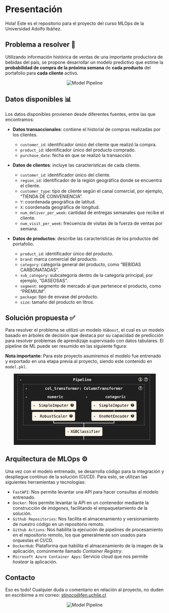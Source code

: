 # Presentación

Hola! Este es el repositorio para el proyecto del curso MLOps de la Universidad Adolfo Ibáñez.

## Problema a resolver 🍺

Utilizando información histórica de ventas de una importante productora de bebidas del país, se propone desarrollar un modelo predictivo que estime la **probabilidad de compra de la próxima semana** de **cada producto** del portafolio para **cada cliente** activo.

<div align="center">
  <img src="https://media1.tenor.com/m/IWBYGs5WlhkAAAAC/how-i-met-your-mother-himym.gif" alt="Model Pipeline" width="300"/>
</div>


## Datos disponibles 📊

Los datos disponibles provienen desde diferentes fuentes, entre las que encontramos:

- **Datos transaccionales**: contiene el historial de compras realizadas por los clientes.
	- `customer_id`: identificador único del cliente que realizó la compra.
	- `product_id`: identificador único del producto comprado.
	- `purchase_date`: fecha en que se realizó la transacción.

- **Datos de clientes**: incluye las características de cada cliente.
	- `customer_id`: identificador único del cliente.
	- `region_id`: identificador de la región geográfica donde se encuentra el cliente.
	- `customer_type`: tipo de cliente según el canal comercial, por ejemplo, “TIENDA DE CONVENIENCIA”.
	- `Y`: coordenada geográfica de latitud.
	- `X`: coordenada geográfica de longitud.
	- `num_deliver_per_week`: cantidad de entregas semanales que recibe el cliente.
	- `num_visit_per_week`: frecuencia de visitas de la fuerza de ventas por semana.

- **Datos de productos**: describe las características de los productos del portafolio.
	- `product_id`: identificador único del producto.
	- `brand`: marca comercial del producto.
	- `category`: categoría general del producto, como “BEBIDAS CARBONATADAS”.
	- `sub_category`: subcategoría dentro de la categoría principal, por ejemplo, “GASEOSAS”.
	- `segment`: segmento de mercado al que pertenece el producto, como “PREMIUM”.
	- `package`: tipo de envase del producto.
	- `size`: tamaño del producto en litros.

## Solución propuesta ✅

Para resolver el problema se utilizó un modelo `XGBoost`, el cual es un modelo basado en árboles de decisión que destaca por su capacidad de predicción para resolver problemas de aprendizaje supervisado con datos tabulares. El pipeline de ML puede ser resumido en las siguiente figura:

**Nota importante:** Para este proyecto asumiremos el modelo fue entrenado y exportado en una etapa previa al proyecto, siendo este contenido en `model.pkl`.

<div align="center">
  <img src="images/model_pipeline.png" alt="Model Pipeline" width="450"/>
</div>

## Arquitectura de MLOps ⚙️

Una vez con el modelo entrenado, se desarrolla código para la integración y despliegue continuo de la solución (CI/CD). Para esto, se utilizan las siguientes herramientas y tecnologías:

- `FastAPI`: Nos permite levantar una API para hacer consultas al modelo entrenado.
- `Docker`: Nos permite levantar la API en un contenedor mediante la construcción de *imágenes*, facilitando el empaquetamiento de la solución.
- `Github Repositories`: Nos facilita el almacenamiento y versionamiento de nuestro código en un repositorio remoto.
- `Github Actions`: Nos habilita la ejecución de pipelines de procesamiento en el repositorio remoto, los que generalmente son usados para orquestas el CI/CD.
- `DockerHub`: Plataforma que habilita el almacenamiento de la imagen de la aplicación, comúnmente llamado *Container Registry*.
- `Microsoft Azure Container Apps`: Servicio cloud que nos permite *hostear* la aplicación.

## Contacto

Eso es todo! Cualquier duda o comentario en relación al proyecto, no duden en escribirme a mi correo: stinoco@fen.uchile.cl

<div align="center">
  <img src="https://media4.giphy.com/media/YQitE4YNQNahy/giphy.gif?cid=ecf05e47p16a0088lkqey8hz5zdz3exiq8fg09zfs38v1v89&rid=giphy.gif&ct=g" alt="Model Pipeline" width="400"/>
</div>


